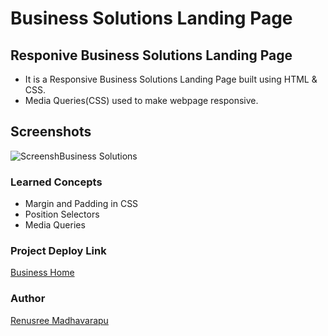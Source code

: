 # Business Solutions Landing Page

## Responive Business Solutions Landing Page

- It is a Responsive Business Solutions Landing Page built using HTML & CSS.
- Media Queries(CSS) used to make webpage responsive.


## Screenshots


![ScreenshBusiness Solutions](https://user-images.githubusercontent.com/110158807/185777283-4a2ffe89-42c6-45c2-b69f-9e281c3f69bb.png)



 ### Learned Concepts
  - Margin and Padding in CSS
 - Position Selectors
  - Media Queries
  
  
  ### Project Deploy Link
  [Business Home](https://business-solution-home.netlify.app/)
  
 
 ### Author
 [Renusree Madhavarapu](https://github.com/RenusreeMadhavarapu)
